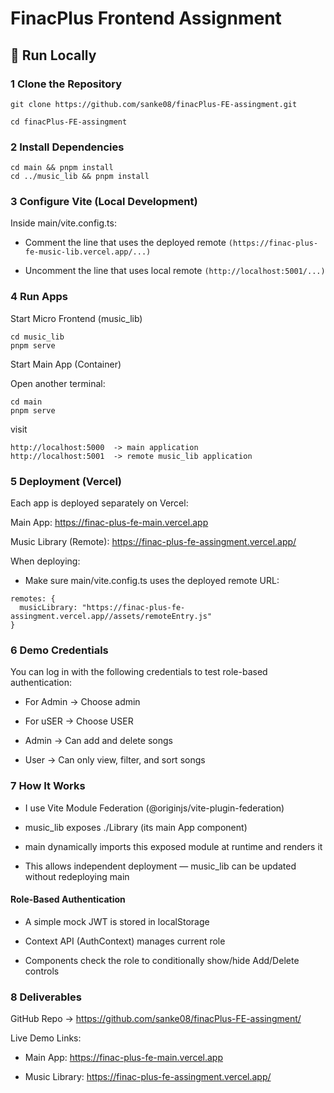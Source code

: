 
# FinacPlus Frontend Assignment



## 🚀 Run Locally


### 1 Clone the Repository
```
git clone https://github.com/sanke08/finacPlus-FE-assingment.git

cd finacPlus-FE-assingment
```

### 2 Install Dependencies
```
cd main && pnpm install
cd ../music_lib && pnpm install
```


### 3 Configure Vite (Local Development)
Inside main/vite.config.ts:

- Comment the line that uses the deployed remote ``` (https://finac-plus-fe-music-lib.vercel.app/...) ```

- Uncomment the line that uses local remote ```(http://localhost:5001/...) ```



### 4 Run Apps

Start Micro Frontend (music_lib)

```
cd music_lib
pnpm serve 
```


Start Main App (Container) 

Open another terminal:
```
cd main
pnpm serve
```

visit 
``` 
http://localhost:5000  -> main application
http://localhost:5001  -> remote music_lib application

```


### 5 Deployment (Vercel)

Each app is deployed separately on Vercel:

Main App: https://finac-plus-fe-main.vercel.app

Music Library (Remote): https://finac-plus-fe-assingment.vercel.app/

When deploying:
- Make sure main/vite.config.ts uses the deployed remote URL:
``` 
remotes: {
  musicLibrary: "https://finac-plus-fe-assingment.vercel.app//assets/remoteEntry.js"
}
```


### 6 Demo Credentials

You can log in with the following credentials to test role-based authentication:

- For Admin -> Choose admin
- For uSER -> Choose USER


- Admin → Can add and delete songs

- User → Can only view, filter, and sort songs


### 7 How It Works

- I use Vite Module Federation (@originjs/vite-plugin-federation)

- music_lib exposes ./Library (its main App component)

- main dynamically imports this exposed module at runtime and renders it

- This allows independent deployment — music_lib can be updated without redeploying main

#### Role-Based Authentication

- A simple mock JWT is stored in localStorage

- Context API (AuthContext) manages current role

- Components check the role to conditionally show/hide Add/Delete controls



### 8 Deliverables

GitHub Repo → https://github.com/sanke08/finacPlus-FE-assingment/

Live Demo Links:

- Main App: https://finac-plus-fe-main.vercel.app

- Music Library: https://finac-plus-fe-assingment.vercel.app/